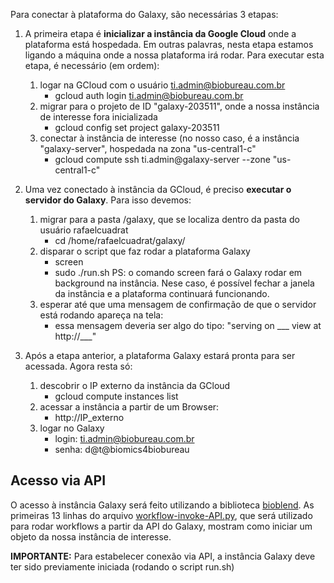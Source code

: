 Para conectar à plataforma do Galaxy, são necessárias 3 etapas:

1) A primeira etapa é **inicializar a instância da Google Cloud** onde a plataforma está hospedada. Em outras palavras, nesta etapa estamos ligando a máquina onde a nossa plataforma irá rodar. Para executar esta etapa, é necessário (em ordem):
	1) logar na GCloud com o usuário ti.admin@biobureau.com.br
 		- gcloud auth login ti.admin@biobureau.com.br
	2) migrar para o projeto de ID "galaxy-203511", onde a nossa instância de interesse fora inicializada 
 		- gcloud config set project galaxy-203511
	3) conectar à instância de interesse (no nosso caso, é a instância "galaxy-server", hospedada na zona "us-central1-c"
 		- gcloud compute ssh ti.admin@galaxy-server --zone "us-central1-c"
		
2) Uma vez conectado à instância da GCloud, é preciso **executar o servidor do Galaxy**. Para isso devemos: 
	1) migrar para a pasta /galaxy, que se localiza dentro da pasta do usuário rafaelcuadrat
		- cd /home/rafaelcuadrat/galaxy/
	2) disparar o script que faz rodar a plataforma Galaxy
		- screen 
		- sudo ./run.sh
		PS: o comando screen fará o Galaxy rodar em background na instância. Nese caso, é possível fechar a janela da instância e a
		plataforma continuará funcionando. 
	3) esperar até que uma mensagem de confirmação de que o servidor está rodando apareça na tela:
		- essa mensagem deveria ser algo do tipo: "serving on ___ view at http://___"
		
3) Após a etapa anterior, a plataforma Galaxy estará pronta para ser acessada. Agora resta só:
	1) descobrir o IP externo da instância da GCloud 
		- gcloud compute instances list
	2) acessar a instância a partir de um Browser:
		- http://IP_externo
	3) logar no Galaxy
		- login: ti.admin@biobureau.com.br
		- senha: d@t@biomics4biobureau  
		
## Acesso via API  
O acesso à instância Galaxy será feito utilizando a biblioteca [bioblend](bioblend-link). As primeiras 13 linhas do arquivo [workflow-invoke-API.py](https://github.com/biobureaubiotech/galaxy/blob/master/workflow-invoke-API.py), que será utilizado para rodar workflows a partir da API do Galaxy, mostram como iniciar um objeto da nossa instância de interesse.  

**IMPORTANTE:** Para estabelecer conexão via API, a instância Galaxy deve ter sido previamente iniciada (rodando o script run.sh) 
